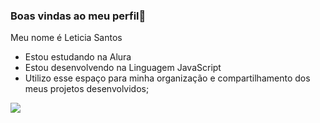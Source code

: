 ### Boas vindas ao meu perfil🍓

Meu nome é Leticia Santos 

- Estou estudando na Alura
- Estou desenvolvendo na Linguagem JavaScript
- Utilizo esse espaço para minha organização e compartilhamento dos meus projetos desenvolvidos;


![](https://media1.tenor.com/m/be3r2e-keDQAAAAd/cat-cats.gif)
